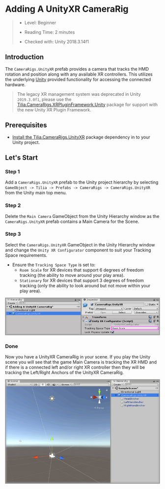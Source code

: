 # Adding A UnityXR CameraRig

> * Level: Beginner
>
> * Reading Time: 2 minutes
>
> * Checked with: Unity 2018.3.14f1

## Introduction

The `CameraRigs.UnityXR` prefab provides a camera that tracks the HMD rotation and position along with any available XR controllers. This utilizes the underlying [Unity] provided functionality for accessing the connected hardware.

> The legacy XR management system was deprecated in Unity `2019.3.0f1`, please use the [Tilia.CameraRigs.XRPluginFramework.Unity] package for support with the new Unity XR Plugin Framework.

## Prerequisites

* [Install the Tilia.CameraRigs.UnityXR] package dependency in to your Unity project.

## Let's Start

### Step 1

Add a `CameraRigs.UnityXR` prefab to the Unity project hierarchy by selecting `GameObject -> Tilia -> Prefabs -> CameraRigs -> CameraRigs.UnityXR` from the Unity main top menu.

### Step 2

Delete the `Main Camera` GameObject from the Unity Hierarchy window as the `CameraRigs.UnityXR` prefab contains a Main Camera for the Scene.

### Step 3

Select the `CameraRigs.UnityXR` GameObject in the Unity Hierarchy window and change the `Unity XR Configurator` component to suit your Tracking Space requirements.

* Ensure the `Tracking Space Type` is set to:
  * `Room Scale` for XR devices that support 6 degrees of freedom tracking (the ability to move around your play area).
  * `Stationary` for XR devices that support 3 degrees of freedom tracking (only the ability to look around but not move within your play area).

![Configure Tracking Space Type](assets/images/ConfigureTrackingSpaceType.png)

### Done

Now you have a UnityXR CameraRig in your scene. If you play the Unity scene you will see that the game Main Camera is tracking the XR HMD and if there is a connected left and/or right XR controller then they will be tracking the Left/Right Anchors of the UnityXR CameraRig.

![Prefab In Scene](assets/images/PrefabInScene.png)

[Install the Tilia.CameraRigs.UnityXR]: ../Installation/README.md
[Unity]: https://unity3d.com/
[Tilia.CameraRigs.XRPluginFramework.Unity]: https://github.com/ExtendRealityLtd/Tilia.CameraRigs.XRPluginFramework.Unity